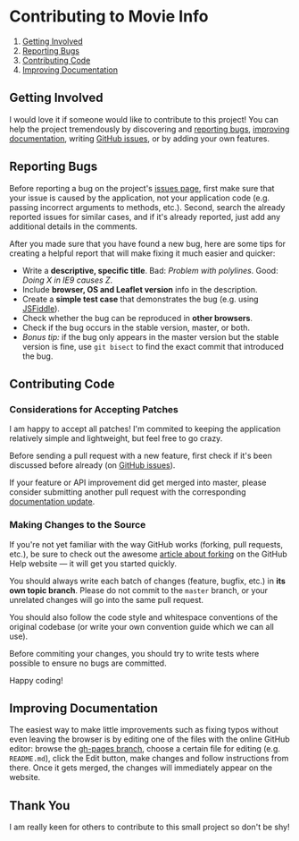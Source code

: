 Contributing to Movie Info
=======================

 1. [Getting Involved](#getting-involved)
 2. [Reporting Bugs](#reporting-bugs)
 3. [Contributing Code](#contributing-code)
 4. [Improving Documentation](#improving-documentation)

## Getting Involved

I would love it if someone would like to contribute to this project!
You can help the project tremendously by discovering and [reporting bugs](#reporting-bugs),
[improving documentation](#improving-documentation), writing [GitHub issues](https://github.com/bratzelk/movie-info/issues),
or by adding your own features.

## Reporting Bugs

Before reporting a bug on the project's [issues page](https://github.com/bratzelk/movie-info/issues),
first make sure that your issue is caused by the application, not your application code
(e.g. passing incorrect arguments to methods, etc.).
Second, search the already reported issues for similar cases,
and if it's already reported, just add any additional details in the comments.

After you made sure that you have found a new bug,
here are some tips for creating a helpful report that will make fixing it much easier and quicker:

 * Write a **descriptive, specific title**. Bad: *Problem with polylines*. Good: *Doing X in IE9 causes Z*.
 * Include **browser, OS and Leaflet version** info in the description.
 * Create a **simple test case** that demonstrates the bug (e.g. using [JSFiddle](http://jsfiddle.net/)).
 * Check whether the bug can be reproduced in **other browsers**.
 * Check if the bug occurs in the stable version, master, or both.
 * *Bonus tip:* if the bug only appears in the master version but the stable version is fine,
   use `git bisect` to find the exact commit that introduced the bug.

## Contributing Code

### Considerations for Accepting Patches

I am happy to accept all patches! I'm commited to keeping the application relatively simple and lightweight, but feel free to go crazy.

Before sending a pull request with a new feature, first check if it's been discussed before already
(on [GitHub issues](https://github.com/bratzelk/movie-info/issues)).

If your feature or API improvement did get merged into master,
please consider submitting another pull request with the corresponding [documentation update](#improving-documentation).


### Making Changes to the Source

If you're not yet familiar with the way GitHub works (forking, pull requests, etc.),
be sure to check out the awesome [article about forking](https://help.github.com/articles/fork-a-repo)
on the GitHub Help website &mdash; it will get you started quickly.

You should always write each batch of changes (feature, bugfix, etc.) in **its own topic branch**.
Please do not commit to the `master` branch, or your unrelated changes will go into the same pull request.

You should also follow the code style and whitespace conventions of the original codebase (or write your own convention guide which we can all use).

Before commiting your changes, you should try to write tests where possible to ensure no bugs are committed.

Happy coding!

## Improving Documentation

The easiest way to make little improvements such as fixing typos without even leaving the browser
is by editing one of the files with the online GitHub editor:
browse the [gh-pages branch](https://github.com/bratzelk/movie-info/branches),
choose a certain file for editing (e.g. `README.md`),
click the Edit button, make changes and follow instructions from there.
Once it gets merged, the changes will immediately appear on the website.


## Thank You

I am really keen for others to contribute to this small project so don't be shy!
